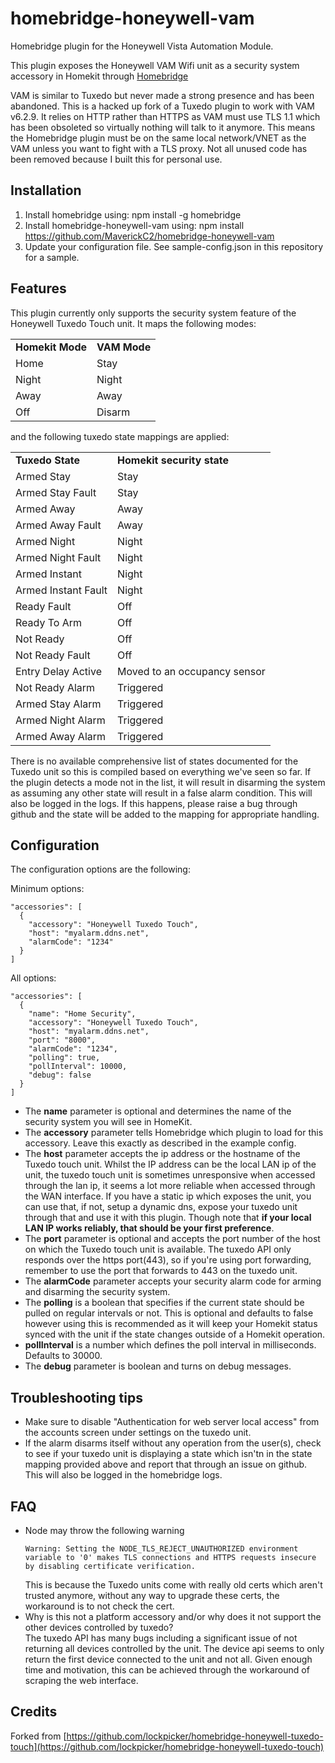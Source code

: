 # homebridge-honeywell-vam
Homebridge plugin for the Honeywell Vista Automation Module.

This plugin exposes the Honeywell VAM Wifi unit as a security system accessory in Homekit through [Homebridge](http://homebridge.io)

VAM is similar to Tuxedo but never made a strong presence and has been abandoned. This is a hacked up fork of a Tuxedo plugin
to work with VAM v6.2.9. It relies on HTTP rather than HTTPS as VAM must use TLS 1.1 which has been obsoleted so virtually
nothing will talk to it anymore. This means the Homebridge plugin must be on the same local network/VNET as the VAM unless
you want to fight with a TLS proxy. Not all unused code has been removed because I built this for personal use.

## Installation

1. Install homebridge using: npm install -g homebridge
2. Install homebridge-honeywell-vam using: npm install https://github.com/MaverickC2/homebridge-honeywell-vam
3. Update your configuration file. See sample-config.json in this repository for a sample.

## Features
This plugin currently only supports the security system feature of the Honeywell Tuxedo Touch unit. It maps the following modes:
<table style='align:center'>
  <tr><td><b>Homekit Mode</b></td><td><b>VAM Mode</b></td></tr>
  <tr><td>Home </td><td>Stay</td></tr>
  <tr><td>Night </td><td>Night</td></tr>
  <tr><td>Away </td><td>Away</td></tr>
  <tr><td>Off </td><td>Disarm</td></tr>
</table>

and the following tuxedo state mappings are applied:
<table style='align:center'>
  <tr><td><b>Tuxedo State</b></td><td><b>Homekit security state</b></td></tr>
  <tr><td>Armed Stay</td><td>Stay</td></tr>
  <tr><td>Armed Stay Fault</td><td>Stay</td></tr>
  <tr><td>Armed Away</td><td>Away</td></tr>
  <tr><td>Armed Away Fault</td><td>Away</td></tr>
  <tr><td>Armed Night</td><td>Night</td></tr>
  <tr><td>Armed Night Fault</td><td>Night</td></tr>
  <tr><td>Armed Instant</td><td>Night</td></tr>
  <tr><td>Armed Instant Fault</td><td>Night</td></tr>
  <tr><td>Ready Fault</td><td>Off</td></tr>
  <tr><td>Ready To Arm</td><td>Off</td></tr>
  <tr><td>Not Ready</td><td>Off</td></tr>
  <tr><td>Not Ready Fault</td><td>Off</td></tr>
  <tr><td>Entry Delay Active</td><td>Moved to an occupancy sensor</td></tr>
  <tr><td>Not Ready Alarm</td><td>Triggered</td></tr>
  <tr><td>Armed Stay Alarm</td><td>Triggered</td></tr>
  <tr><td>Armed Night Alarm</td><td>Triggered</td></tr>
  <tr><td>Armed Away Alarm</td><td>Triggered</td></tr>
</table>

There is no available comprehensive list of states documented for the Tuxedo unit so this is compiled based on everything we've seen so far. If the plugin detects a mode not in the list, it will result in disarming the system as assuming any other state will result in a false alarm condition. This will also be logged in the logs. If this happens, please raise a bug through github and the state will be added to the mapping for appropriate handling.


## Configuration
The configuration options are the following:

Minimum options:
```
"accessories": [
  {
    "accessory": "Honeywell Tuxedo Touch",
    "host": "myalarm.ddns.net",
    "alarmCode": "1234"
  }
]

```

All options:
```
"accessories": [
  {
    "name": "Home Security",
    "accessory": "Honeywell Tuxedo Touch",
    "host": "myalarm.ddns.net",
    "port": "8000",
    "alarmCode": "1234",
    "polling": true,
    "pollInterval": 10000,
    "debug": false
  }
]

```

- The **name** parameter is optional and determines the name of the security system you will see in HomeKit.
- The **accessory** parameter tells Homebridge which plugin to load for this accessory. Leave this exactly as described in the example config.
- The **host** parameter accepts the ip address or the hostname of the Tuxedo touch unit.
  Whilst the IP address can be the local LAN ip of the unit, the tuxedo touch unit is sometimes unresponsive when accessed through the lan ip, it seems a lot more reliable when accessed through the WAN interface.
  If you have a static ip which exposes the unit, you can use that, if not, setup a dynamic dns, expose your tuxedo unit through that and use it with this plugin.
  Though note that **if your local LAN IP works reliably, that should be your first preference**.
- The **port** parameter is optional and accepts the port number of the host on which the Tuxedo touch unit is available. The tuxedo API only responds over the https port(443), so if you're using port forwarding, remember to use the port that forwards to 443 on the tuxedo unit.
- The **alarmCode** parameter accepts your security alarm code for arming and disarming the security system.
- The **polling** is a boolean that specifies if the current state should be pulled on regular intervals or not.
  This is optional and defaults to false however using this is recommended as it will keep your Homekit status synced with the unit if the state changes outside of a Homekit operation.
- **pollInterval** is a number which defines the poll interval in milliseconds. Defaults to 30000.
- The **debug** parameter is boolean and turns on debug messages.

## Troubleshooting tips
- Make sure to disable "Authentication for web server local access" from the accounts screen under settings on the tuxedo unit.
- If the alarm disarms itself without any operation from the user(s), check to see if your tuxedo unit is displaying a state which isn'tn in the state mapping provided above and report that through an issue on github. This will also be logged in the homebridge logs.

## FAQ
- Node may throw the following warning
  ```
  Warning: Setting the NODE_TLS_REJECT_UNAUTHORIZED environment variable to '0' makes TLS connections and HTTPS requests insecure by disabling certificate verification.
  ```
  This is because the Tuxedo units come with really old certs which aren't trusted anymore, without any way to upgrade these certs, the workaround is to not check the cert.
- Why is this not a platform accessory and/or why does it not support the other devices controlled by tuxedo? <br>
  The tuxedo API has many bugs including a significant issue of not returning all devices controlled by the unit. The device api seems to only return the first device connected to the unit and not all. Given enough time and motivation, this can be achieved through the workaround of scraping the web interface.

## Credits
Forked from [https://github.com/lockpicker/homebridge-honeywell-tuxedo-touch](https://github.com/lockpicker/homebridge-honeywell-tuxedo-touch)
